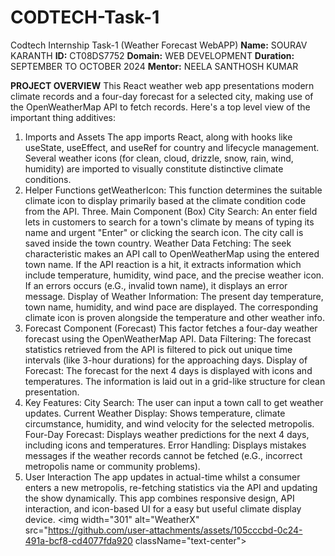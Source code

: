# CODTECH-Task-1
Codtech Internship Task-1 (Weather Forecast WebAPP)
**Name:** SOURAV KARANTH
**ID:** CT08DS7752
**Domain:** WEB DEVELOPMENT
**Duration:** SEPTEMBER TO OCTOBER 2024 
**Mentor:** NEELA SANTHOSH KUMAR

**PROJECT OVERVIEW**
This React weather web app presentations modern climate records and a four-day forecast for a selected city, making use of the OpenWeatherMap API to fetch records. Here's a top level view of the important thing additives:

1. Imports and Assets
The app imports React, along with hooks like useState, useEffect, and useRef for country and lifecycle management.
Several weather icons (for clean, cloud, drizzle, snow, rain, wind, humidity) are imported to visually constitute distinctive climate conditions.
2. Helper Functions
getWeatherIcon: This function determines the suitable climate icon to display primarily based at the climate condition code from the API.
Three. Main Component (Box)
City Search: An enter field lets in customers to search for a town's climate by means of typing its name and urgent "Enter" or clicking the search icon. The city call is saved inside the town country.
Weather Data Fetching: The seek characteristic makes an API call to OpenWeatherMap using the entered town name. If the API reaction is a hit, it extracts information which include temperature, humidity, wind pace, and the precise weather icon. If an errors occurs (e.G., invalid town name), it displays an error message.
Display of Weather Information:
The present day temperature, town name, humidity, and wind pace are displayed.
The corresponding climate icon is proven alongside the temperature and other weather info.
4. Forecast Component (Forecast)
This factor fetches a four-day weather forecast using the OpenWeatherMap API.
Data Filtering: The forecast statistics retrieved from the API is filtered to pick out unique time intervals (like 3-hour durations) for the approaching days.
Display of Forecast: The forecast for the next 4 days is displayed with icons and temperatures. The information is laid out in a grid-like structure for clean presentation.
5. Key Features:
City Search: The user can input a town call to get weather updates.
Current Weather Display: Shows temperature, climate circumstance, humidity, and wind velocity for the selected metropolis.
Four-Day Forecast: Displays weather predictions for the next 4 days, including icons and temperatures.
Error Handling: Displays mistakes messages if the weather records cannot be fetched (e.G., incorrect metropolis name or community problems).
6. User Interaction
The app updates in actual-time whilst a consumer enters a new metropolis, re-fetching statistics via the API and updating the show dynamically.
This app combines responsive design, API interaction, and icon-based UI for a easy but useful climate display device.
<img width="301" alt="WeatherX" src="https://github.com/user-attachments/assets/105cccbd-0c24-491a-bcf8-cd4077fda920 className="text-center">
